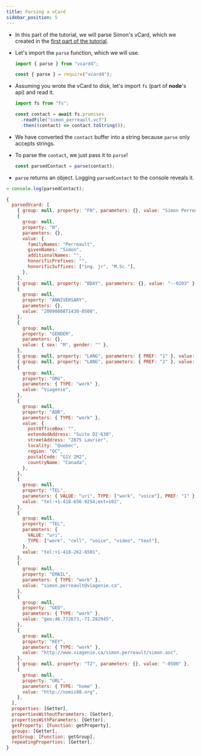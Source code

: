 ```yaml
---
title: Parsing a vCard
sidebar_position: 5
---
```


- In this part of the tutorial, we will parse Simon's vCard, which we created
  in the [first part of the
  tutorial](/getting-started/tutorial/creating-vcard).

- Let's import the `parse` function, which we will use.

  ```js title=ESM
  import { parse } from "vcard4";
  ```

  ```js title=commonjs
  const { parse } = require("vcard4");
  ```

- Assuming you wrote the vCard to disk, let's import `fs` (part of **node**'s
  api) and read it.

  ```js
  import fs from "fs";

  const contact = await fs.promises
    .readFile("simon_perreault.vcf")
    .then((contact) => contact.toString());
  ```

- We have converted the `contact` buffer into a string because `parse` only
  accepts strings.

- To parse the `contact`, we just pass it to `parse`!

  ```js
  const parsedContact = parse(contact);
  ```

- `parse` returns an object. Logging `parsedContact` to the console reveals it.

```js
> console.log(parsedContact);

{
  parsedVcard: [
    { group: null, property: "FN", parameters: {}, value: "Simon Perreault" },
    {
      group: null,
      property: "N",
      parameters: {},
      value: {
        familyNames: "Perreault",
        givenNames: "Simon",
        additionalNames: "",
        honorificPrefixes: "",
        honorificSuffixes: ["ing. jr", "M.Sc."],
      },
    },
    { group: null, property: "BDAY", parameters: {}, value: "--0203" },
    {
      group: null,
      property: "ANNIVERSARY",
      parameters: {},
      value: "20090808T1430-0500",
    },
    {
      group: null,
      property: "GENDER",
      parameters: {},
      value: { sex: "M", gender: "" },
    },
    { group: null, property: "LANG", parameters: { PREF: "1" }, value: "fr" },
    { group: null, property: "LANG", parameters: { PREF: "2" }, value: "en" },
    {
      group: null,
      property: "ORG",
      parameters: { TYPE: "work" },
      value: "Viagenie",
    },
    {
      group: null,
      property: "ADR",
      parameters: { TYPE: "work" },
      value: {
        postOfficeBox: "",
        extendedAddress: "Suite D2-630",
        streetAddress: "2875 Laurier",
        locality: "Quebec",
        region: "QC",
        postalCode: "G1V 2M2",
        countryName: "Canada",
      },
    },
    {
      group: null,
      property: "TEL",
      parameters: { VALUE: "uri", TYPE: ["work", "voice"], PREF: "1" },
      value: "tel:+1-418-656-9254;ext=102",
    },
    {
      group: null,
      property: "TEL",
      parameters: {
        VALUE: "uri",
        TYPE: ["work", "cell", "voice", "video", "text"],
      },
      value: "tel:+1-418-262-6501",
    },
    {
      group: null,
      property: "EMAIL",
      parameters: { TYPE: "work" },
      value: "simon.perreault@viagenie.ca",
    },
    {
      group: null,
      property: "GEO",
      parameters: { TYPE: "work" },
      value: "geo:46.772673,-71.282945",
    },
    {
      group: null,
      property: "KEY",
      parameters: { TYPE: "work" },
      value: "http://www.viagenie.ca/simon.perreault/simon.asc",
    },
    { group: null, property: "TZ", parameters: {}, value: "-0500" },
    {
      group: null,
      property: "URL",
      parameters: { TYPE: "home" },
      value: "http://nomis80.org",
    },
  ],
  properties: [Getter],
  propertiesWithoutParameters: [Getter],
  propertiesWithParameters: [Getter],
  getProperty: [Function: getProperty],
  groups: [Getter],
  getGroup: [Function: getGroup],
  repeatingProperties: [Getter],
}

```
